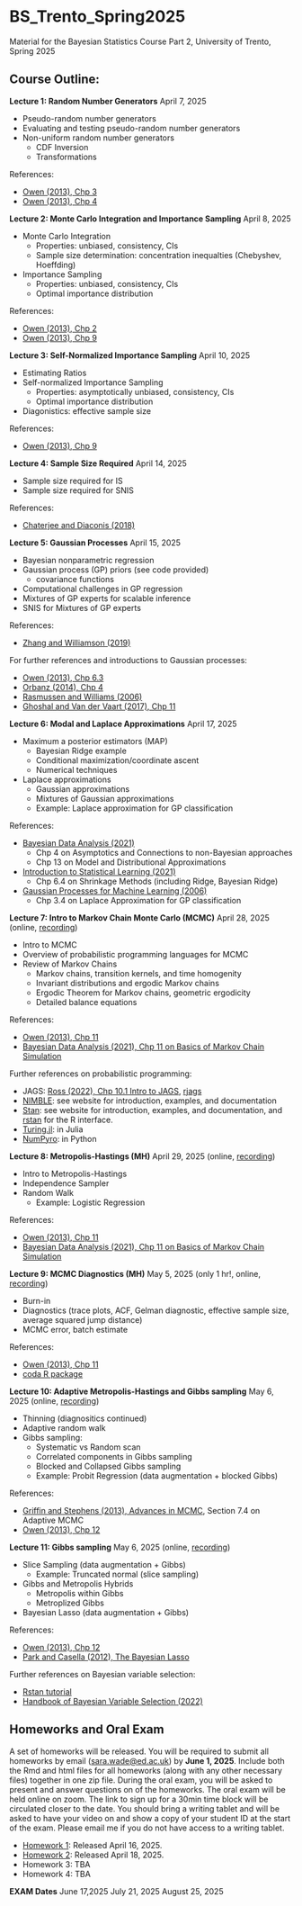 # BS_Trento_Spring2025
Material for the Bayesian Statistics Course Part 2, University of Trento, Spring 2025

## Course Outline:

**Lecture 1: Random Number Generators** April 7, 2025
- Pseudo-random number generators
- Evaluating and testing pseudo-random number generators
- Non-uniform random number generators
  - CDF Inversion
  - Transformations
    
References:
- [Owen (2013), Chp 3](https://artowen.su.domains/mc/Ch-unifrng.pdf)
- [Owen (2013), Chp 4](https://artowen.su.domains/mc/Ch-nonunifrng.pdf)

**Lecture 2: Monte Carlo Integration and Importance Sampling** April 8, 2025
- Monte Carlo Integration
  - Properties: unbiased, consistency, CIs
  - Sample size determination: concentration inequalties (Chebyshev, Hoeffding)
- Importance Sampling
  - Properties: unbiased, consistency, CIs
  - Optimal importance distribution
    
References:
- [Owen (2013), Chp 2](https://artowen.su.domains/mc/Ch-intro.pdf)
- [Owen (2013), Chp 9](https://artowen.su.domains/mc/Ch-var-is.pdf)

**Lecture 3: Self-Normalized Importance Sampling** April 10, 2025
- Estimating Ratios
- Self-normalized Importance Sampling
  - Properties: asymptotically unbiased, consistency, CIs
  - Optimal importance distribution
- Diagonistics: effective sample size

References:
- [Owen (2013), Chp 9](https://artowen.su.domains/mc/Ch-var-is.pdf)

**Lecture 4: Sample Size Required** April 14, 2025
- Sample size required for IS
- Sample size required for SNIS

References:
- [Chaterjee and Diaconis (2018)](https://arxiv.org/abs/1511.01437)

**Lecture 5: Gaussian Processes** April 15, 2025
- Bayesian nonparametric regression
- Gaussian process (GP) priors (see code provided)
  - covariance functions
- Computational challenges in GP regression
- Mixtures of GP experts for scalable inference
- SNIS for Mixtures of GP experts

References:
- [Zhang and Williamson (2019)](https://arxiv.org/abs/1702.08420)

For further references and introductions to Gaussian processes:
- [Owen (2013), Chp 6.3](https://artowen.su.domains/mc/Ch-processes.pdf)
- [Orbanz (2014), Chp 4](http://www.gatsby.ucl.ac.uk/~porbanz/papers/porbanz_BNP_draft.pdf)
- [Rasmussen and Williams (2006)](https://gaussianprocess.org/gpml/)
- [Ghoshal and Van der Vaart (2017), Chp 11](https://www.cambridge.org/core/books/fundamentals-of-nonparametric-bayesian-inference/C96325101025D308C9F31F4470DEA2E8)

**Lecture 6: Modal and Laplace Approximations** April 17, 2025
- Maximum a posterior estimators (MAP)
  - Bayesian Ridge example
  - Conditional maximization/coordinate ascent
  - Numerical techniques
- Laplace approximations 
  - Gaussian approximations
  - Mixtures of Gaussian approximations
  - Example: Laplace approximation for GP classification
 
References:
- [Bayesian Data Analysis (2021)](https://sites.stat.columbia.edu/gelman/book/BDA3.pdf)
  - Chp 4 on Asymptotics and Connections to non-Bayesian approaches
  - Chp 13 on Model and Distributional Approximations
- [Introduction to Statistical Learning (2021)](https://www.statlearning.com)
  - Chp 6.4 on Shrinkage Methods (including Ridge, Bayesian Ridge)
- [Gaussian Processes for Machine Learning (2006)](https://gaussianprocess.org/gpml/)
  - Chp 3.4 on Laplace Approximation for GP classification
 
**Lecture 7: Intro to Markov Chain Monte Carlo (MCMC)** April 28, 2025 (online, [recording](https://ed-ac-uk.zoom.us/rec/share/8ukLSvdKRJiIWSWAAqI605zwU5BPJZPdyUUdXoffHQW3F7XM0riQ-pCU4759nf74.9vHNGXqI4t8YILQz))
- Intro to MCMC
- Overview of probabilistic programming languages for MCMC
- Review of Markov Chains
  - Markov chains, transition kernels, and time homogenity
  - Invariant distributions and ergodic Markov chains
  - Ergodic Theorem for Markov chains, geometric ergodicity
  - Detailed balance equations

References:
 - [Owen (2013), Chp 11](https://artowen.su.domains/mc/Ch-MCMC.pdf)
 - [Bayesian Data Analysis (2021), Chp 11 on Basics of Markov Chain Simulation](https://sites.stat.columbia.edu/gelman/book/BDA3.pdf)

Further references on probabilistic programming:
- JAGS: [Ross (2022), Chp 10.1 Intro to JAGS](https://bookdown.org/kevin_davisross/bayesian-reasoning-and-methods/introduction-to-jags.html), [rjags](https://cran.r-project.org/web/packages/rjags/rjags.pdf)
- [NIMBLE](https://r-nimble.org): see website for introduction, examples, and documentation
- [Stan](https://mc-stan.org): see website for introduction, examples, and documentation, and [rstan](https://mc-stan.org/rstan/) for the R interface.
- [Turing.jl](https://turinglang.org): in Julia
- [NumPyro](https://num.pyro.ai/en/latest/index.html#introductory-tutorials): in Python

**Lecture 8: Metropolis-Hastings (MH)** April 29, 2025 (online, [recording](https://ed-ac-uk.zoom.us/rec/share/xvo4pcaGkn6LiuEmd1v0QdJ33hn_jVegzcUgkmsdS72Gxa4QpnTD-dTtQaj7P4N5.nP8vvKjnJbhjS788))
- Intro to Metropolis-Hastings
- Independence Sampler
- Random Walk
  - Example: Logistic Regression
 
References:
- [Owen (2013), Chp 11](https://artowen.su.domains/mc/Ch-MCMC.pdf)
- [Bayesian Data Analysis (2021), Chp 11 on Basics of Markov Chain Simulation](https://sites.stat.columbia.edu/gelman/book/BDA3.pdf)

**Lecture 9: MCMC Diagnostics (MH)** May 5, 2025 (only 1 hr!, online, [recording](https://ed-ac-uk.zoom.us/rec/share/herAGmW0fy8bmiZxh2rm2su0S04qDlS6CDiPYvHpJenMWU5ZB2QH7CgXmXD7FdN8.BGao9eGt7dRkg8cs))
- Burn-in
- Diagnostics (trace plots, ACF, Gelman diagnostic, effective sample size, average squared jump distance)
- MCMC error, batch estimate

References:
- [Owen (2013), Chp 11](https://artowen.su.domains/mc/Ch-MCMC.pdf)
- [coda R package](https://cran.r-project.org/web/packages/coda/coda.pdf)

**Lecture 10: Adaptive Metropolis-Hastings and Gibbs sampling** May 6, 2025 (online, [recording](https://ed-ac-uk.zoom.us/rec/share/UVonqG6NbBSPx3Z03hdkmxKdTyNDIYaA9H_fpHq8OAACFGebQOq1smJLHKfptNPz.ijlgC57glY-ieCo2))
- Thinning (diagnositics continued)
- Adaptive random walk
- Gibbs sampling:
  - Systematic vs Random scan
  - Correlated components in Gibbs sampling
  - Blocked and Collapsed Gibbs sampling
  - Example: Probit Regression (data augmentation + blocked Gibbs)

References:
- [Griffin and Stephens (2013), Advances in MCMC](https://academic.oup.com/book/12043/chapter/161359578), Section 7.4 on Adaptive MCMC
- [Owen (2013), Chp 12](https://artowen.su.domains/mc/Ch-MCMC.pdf)

**Lecture 11: Gibbs sampling** May 6, 2025 (online, [recording](https://ed-ac-uk.zoom.us/rec/share/PdRYFWkJpOSVHNsS6VXGd9cNJIh19aDXovxPgHDZeqMHxj-O1NC-IR9jeITQYPU.roxHx28NtDrswx1o))
  - Slice Sampling (data augmentation + Gibbs) 
     - Example: Truncated normal (slice sampling)
  - Gibbs and Metropolis Hybrids
    - Metropolis within Gibbs
    - Metroplized Gibbs
  - Bayesian Lasso (data augmentation + Gibbs)

References:
- [Owen (2013), Chp 12](https://artowen.su.domains/mc/Ch-MCMC.pdf)
- [Park and Casella (2012), The Bayesian Lasso](https://www.tandfonline.com/doi/abs/10.1198/016214508000000337)

Further references on Bayesian variable selection:
- [Rstan tutorial](https://betanalpha.github.io/assets/case_studies/modeling_sparsity.html)
- [Handbook of Bayesian Variable Selection (2022)](https://www.taylorfrancis.com/books/edit/10.1201/9781003089018/handbook-bayesian-variable-selection-mahlet-tadesse-marina-vannucci)

## Homeworks and Oral Exam

A set of homeworks will be released. You will be required to submit all homeworks by email (sara.wade@ed.ac.uk) by **June 1, 2025**. Include both the Rmd and html files for all homeworks (along with any other necessary files) together in one zip file. During the oral exam, you will be asked to present and answer questions on of the homeworks. The oral exam will be held online on zoom. The link to sign up for a 30min time block will be circulated closer to the date. You should bring a writing tablet and will be asked to have your video on and show a copy of your student ID at the start of the exam. Please email me if you do not have access to a writing tablet.

- [Homework 1](https://htmlpreview.github.io/?https://github.com/sarawade/BS_Trento_Spring2025/blob/main/homeworks/hw1.html): Released April 16, 2025.
- [Homework 2](https://htmlpreview.github.io/?https://github.com/sarawade/BS_Trento_Spring2025/blob/main/homeworks/hw2.html): Released April 18, 2025.
- Homework 3: TBA
- Homework 4: TBA

**EXAM Dates**
June 17,2025
July 21, 2025
August 25, 2025
